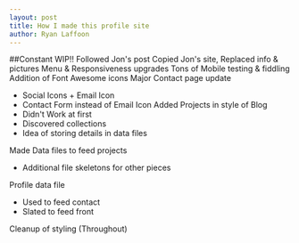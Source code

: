 ```yaml
---
layout: post
title: How I made this profile site
author: Ryan Laffoon
---
```

##Constant WIP!!
Followed Jon's post
Copied Jon's site, Replaced info & pictures
Menu & Responsiveness upgrades
Tons of Mobile testing & fiddling
Addition of Font Awesome icons
Major Contact page update
- Social Icons + Email Icon
- Contact Form instead of Email Icon
Added Projects in style of Blog
- Didn't Work at first
- Discovered collections
- Idea of storing details in data files

Made Data files to feed projects
- Additional file skeletons for other pieces

Profile data file
- Used to feed contact
- Slated to feed front

Cleanup of styling (Throughout)
